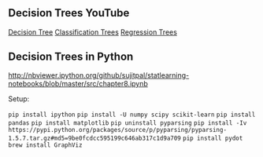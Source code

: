 # 



## Decision Trees YouTube

[Decision Tree](https://www.youtube.com/watch?v=U2A-g6-Prrs)
[Classification Trees](https://www.youtube.com/watch?v=p17C9q2M00Q)
[Regression Trees](https://www.youtube.com/watch?v=zvUOpbgtW3c)

## Decision Trees in Python

http://nbviewer.ipython.org/github/sujitpal/statlearning-notebooks/blob/master/src/chapter8.ipynb

Setup:

```pip install ipython```
```pip install -U numpy scipy scikit-learn```
```pip install pandas```
```pip install matplotlib```
```pip uninstall pyparsing```
```pip install -Iv https://pypi.python.org/packages/source/p/pyparsing/pyparsing-1.5.7.tar.gz#md5=9be0fcdcc595199c646ab317c1d9a709```
```pip install pydot```
```brew install GraphViz```
